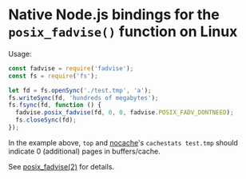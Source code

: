Native Node.js bindings for the `posix_fadvise()` function on Linux
============================

Usage:
```javascript
const fadvise = require('fadvise');
const fs = require('fs');

let fd = fs.openSync('./test.tmp', 'a');
fs.writeSync(fd, 'hundreds of megabytes');
fs.fsync(fd, function () {
  fadvise.posix_fadvise(fd, 0, 0, fadvise.POSIX_FADV_DONTNEED);
  fs.closeSync(fd);
});
```

In the example above, `top` and [nocache](https://github.com/Feh/nocache)'s `cachestats test.tmp` should indicate 0 (additional) pages in buffers/cache.

See [posix_fadvise(2)](https://man7.org/linux/man-pages/man2/posix_fadvise.2.html) for details.
